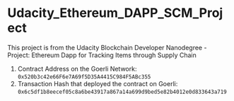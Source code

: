 # Udacity_Ethereum_DAPP_SCM_Project
This project is from the Udacity Blockchain Developer Nanodegree - Project: Ethereum Dapp for Tracking Items through Supply Chain

1. Contract Address on the Goerli Network: `0x520b3c42e66F6e7A69f5D35A4415C984F5ABc355`
2. Transaction Hash that deployed the contract on Goerli: `0x6c5df1b8eecef05c8a6be43917a867a14a699d9bed5e82b4012e0d833643a719`